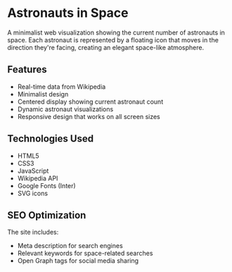 # Astronauts in Space

A minimalist web visualization showing the current number of astronauts in space. Each astronaut is represented by a floating icon that moves in the direction they're facing, creating an elegant space-like atmosphere.

## Features

- Real-time data from Wikipedia
- Minimalist design
- Centered display showing current astronaut count
- Dynamic astronaut visualizations
- Responsive design that works on all screen sizes

## Technologies Used

- HTML5
- CSS3
- JavaScript
- Wikipedia API
- Google Fonts (Inter)
- SVG icons

## SEO Optimization

The site includes:
- Meta description for search engines
- Relevant keywords for space-related searches
- Open Graph tags for social media sharing 